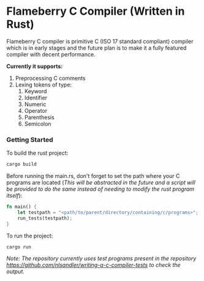 # Flameberry C Compiler (Written in Rust)
Flameberry C compiler is primitive C (ISO 17 standard compliant) compiler which is in early stages and the future plan is to make it a fully featured compiler with decent performance.

**Currently it supports:**
1. Preprocessing C comments
2. Lexing tokens of type:
    1. Keyword
    2. Identifier
    3. Numeric
    4. Operator
    5. Parenthesis
    6. Semicolon

### Getting Started

To build the rust project:

```sh
cargo build
```

Before running the main.rs, don't forget to set the path where your C programs are located (_This will be abstracted in the future and a script will be provided to do the same instead of needing to modify the rust program itself_):

```rust
fn main() {
    let testpath = "<path/to/parent/directory/containing/c/programs>";
    run_tests(testpath);
}
```

To run the project:

```sh
cargo run
```

_Note: The repository currently uses test programs present in the repository https://github.com/nlsandler/writing-a-c-compiler-tests to check the output._